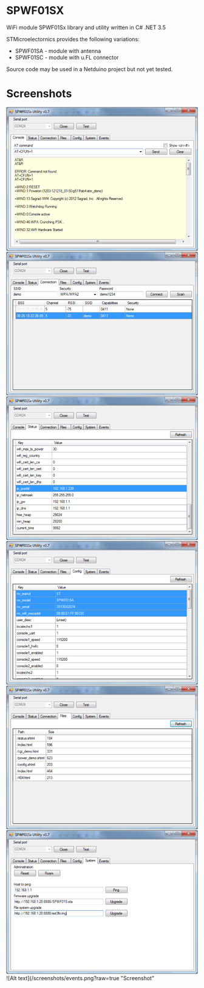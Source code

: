 # SPWF01SX

WiFi module SPWF01Sx library and utility written in C# .NET 3.5

STMicroelectornics provides the following variations:
* SPWF01SA - module with antenna
* SPWF01SC - module with u.FL connector

Source code may be used in a Netduino project but not yet tested.

# Screenshots
![Alt text](/screenshots/console.png?raw=true "Screenshot")
![Alt text](/screenshots/scan.png?raw=true "Screenshot")
![Alt text](/screenshots/status.png?raw=true "Screenshot")
![Alt text](/screenshots/config.png?raw=true "Screenshot")
![Alt text](/screenshots/files.png?raw=true "Screenshot")
![Alt text](/screenshots/system.png?raw=true "Screenshot")
![Alt text](/screenshots/events.png?raw=true "Screenshot"